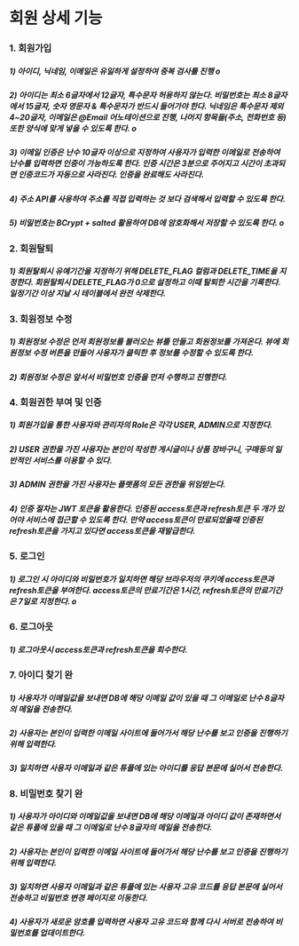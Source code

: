 # 회원 상세 기능



### 1. 회원가입
##### 1) 아이디, 닉네임, 이메일은 유일하게 설정하여 중복 검사를 진행 o
##### 2) 아이디는 최소 6글자에서 12글자, 특수문자 허용하지 않는다. 비밀번호는 최소 8글자에서 15글자, 숫자 영문자 & 특수문자가 반드시 들어가야 한다. 닉네임은 특수문자 제외 4~20글자, 이메일은 @Email 어노테이션으로 진행, 나머지 항목들(주소, 전화번호 등) 또한 양식에 맞게 넣을 수 있도록 한다. o
##### 3) 이메일 인증은 난수 10글자 이상으로 지정하여 사용자가 입력한 이메일로 전송하여 난수를 입력하면 인증이 가능하도록 한다. 인증 시간은 3분으로 주어지고 시간이 초과되면 인증코드가 자동으로 사라진다. 인증을 완료해도 사라진다.
##### 4) 주소 API를 사용하여 주소를 직접 입력하는 것 보다 검색해서 입력할 수 있도록 한다.
##### 5) 비밀번호는 BCrypt + salted 활용하여 DB에 암호화해서 저장할 수 있도록 한다. o



### 2. 회원탈퇴
##### 1) 회원탈퇴시 유예기간을 지정하기 위해 DELETE_FLAG 컬럼과 DELETE_TIME을 지정한다. 회원탈퇴시 DELETE_FLAG가 0으로 설정하고 이때 탈퇴한 시간을 기록한다. 일정기간 이상 지날 시 테이블에서 완전 삭제한다.



### 3. 회원정보 수정
##### 1) 회원정보 수정은 먼저 회원정보를 불러오는 뷰를 만들고 회원정보를 가져온다. 뷰에 회원정보 수정 버튼을 만들어 사용자가 클릭한 후 정보를 수정할 수 있도록 한다.
##### 2) 회원정보 수정은 앞서서 비밀번호 인증을 먼저 수행하고 진행한다.



### 4. 회원권한 부여 및 인증
##### 1) 회원가입을 통한 사용자와 관리자의 Role은 각각 USER, ADMIN으로 지정한다. 
##### 2) USER 권한을 가진 사용자는 본인이 작성한 게시글이나 상품 장바구니, 구매등의 일반적인 서비스를 이용할 수 있다.
##### 3) ADMIN 권한을 가진 사용자는 플랫폼의 모든 권한을 위임받는다.
##### 4) 인증 절차는 JWT 토큰을 활용한다. 인증된 access토큰과 refresh토큰 두 개가 있어야 서비스에 접근할 수 있도록 한다. 만약 access토큰이 만료되었을때 인증된 refresh토큰을 가지고 있다면 access토큰을 재발급한다.



### 5. 로그인
##### 1) 로그인 시 아이디와 비밀번호가 일치하면 해당 브라우저의 쿠키에 access토큰과 refresh토큰을 부여한다. access토큰의 만료기간은 1시간, refresh토큰의 만료기간은 7일로 지정한다. o



### 6. 로그아웃
##### 1) 로그아웃시 access토큰과 refresh토큰을 회수한다.


### 7. 아이디 찾기  완
##### 1) 사용자가 이메일값을 보내면 DB에 해당 이메일 값이 있을 때 그 이메일로 난수 8글자의 메일을 전송한다.
##### 2) 사용자는 본인이 입력한 이메일 사이트에 들어가서 해당 난수를 보고 인증을 진행하기 위해 입력한다.
##### 3) 일치하면 사용자 이메일과 같은 튜플에 있는 아이디를 응답 본문에 실어서 전송한다.


### 8. 비밀번호 찾기  완
##### 1) 사용자가 아이디와 이메일값을 보내면 DB에 해당 이메일과 아이디 값이 존재하면서 같은 튜플에 있을 때 그 이메일로 난수 8글자의 메일을 전송한다.
##### 2) 사용자는 본인이 입력한 이메일 사이트에 들어가서 해당 난수를 보고 인증을 진행하기 위해 입력한다.
##### 3) 일치하면 사용자 이메일과 같은 튜플에 있는 사용자 고유 코드를 응답 본문에 실어서 전송하고 비밀번호 변경 페이지로 이동한다.
##### 4) 사용자가 새로운 암호를 입력하면 사용자 고유 코드와 함께 다시 서버로 전송하여 비밀번호를 업데이트한다.